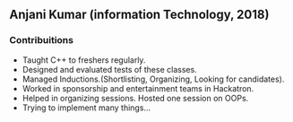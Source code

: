 ## Anjani Kumar (information Technology, 2018)

### Contribuitions 

* Taught C++ to freshers regularly.
* Designed and evaluated tests of these classes.
* Managed Inductions.(Shortlisting, Organizing, Looking for candidates).
* Worked in sponsorship and entertainment teams in Hackatron.
* Helped in organizing sessions. Hosted one session on OOPs.
* Trying to implement many things...